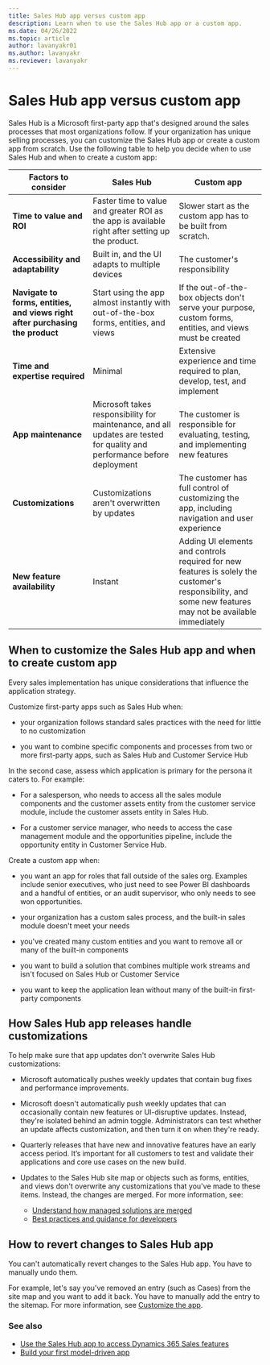 ```yaml
---
title: Sales Hub app versus custom app
description: Learn when to use the Sales Hub app or a custom app.
ms.date: 04/26/2022
ms.topic: article
author: lavanyakr01
ms.author: lavanyakr
ms.reviewer: lavanyakr
---
```


# Sales Hub app versus custom app

Sales Hub is a Microsoft first-party app that's designed around the sales processes that most organizations follow. If your organization has unique selling processes, you can customize the Sales Hub app or create a custom app from scratch. Use the following table to help you decide when to use Sales Hub and when to create a custom app:
<!-- Please change the title/H1 and all references to it to "Sales Hub or a custom app?" or "Sales Hub versus a custom app" -->

| **Factors to consider** | **Sales Hub** | **Custom app** |
| --- | --- | --- |
| **Time to value and ROI** | Faster time to value and greater ROI as the app is available right after setting up the product.| Slower start as the custom app has to be built from scratch. |
| **Accessibility and adaptability** | Built in, and the UI adapts to multiple devices | The customer's responsibility |
| **Navigate to forms, entities, and views right after purchasing the product** | Start using the app almost instantly with out-of-the-box forms, entities, and views | If the out-of-the-box objects don't serve your purpose, custom forms, entities, and views must be created |
| **Time and expertise required** | Minimal | Extensive experience and time required to plan, develop, test, and implement |
| **App maintenance** | Microsoft takes responsibility for maintenance, and all updates are tested for quality and performance before deployment | The customer is responsible for evaluating, testing, and implementing new features |
| **Customizations**  | Customizations aren't overwritten by updates | The customer has full control of customizing the app, including navigation and user experience |
| **New feature availability** | Instant | Adding UI elements and controls required for new features is solely the customer's responsibility, and some new features may not be available immediately |

## When to customize the Sales Hub app and when to create custom app
<!-- Please change this heading to "...and when to create a custom app" -->

Every sales implementation has unique considerations that influence the application strategy.

Customize first-party apps such as Sales Hub when:

- your organization follows standard sales practices with the need for little to no customization

- you want to combine specific components and processes from two or more first-party apps, such as Sales Hub and Customer Service Hub

In the second case, assess which application is primary for the persona it caters to. For example:

- For a salesperson, who needs to access all the sales module components and the customer assets entity from the customer service module, include the customer assets entity in Sales Hub.

- For a customer service manager, who needs to access the case management module and the opportunities pipeline, include the opportunity entity in Customer Service Hub.

Create a custom app when:

- you want an app for roles that fall outside of the sales org. Examples include senior executives, who just need to see Power BI dashboards and a handful of entities, or an audit supervisor, who only needs to see won opportunities.

- your organization has a custom sales process, and the built-in sales module doesn't meet your needs

- you've created many custom entities and you want to remove all or many of the built-in components

- you want to build a solution that combines multiple work streams and isn't focused on Sales Hub or Customer Service

- you want to keep the application lean without many of the built-in first-party components

## How Sales Hub app releases handle customizations

To help make sure that app updates don't overwrite Sales Hub customizations:

- Microsoft automatically pushes weekly updates that contain bug fixes and performance improvements.

- Microsoft doesn't automatically push weekly updates that can occasionally contain new features or UI-disruptive updates. Instead, they're isolated behind an admin toggle. Administrators can test whether an update affects customization, and then turn it on when they're ready.

- Quarterly releases that have new and innovative features have an early access period. It’s important for all customers to test and validate their applications and core use cases on the new build.

- Updates to the Sales Hub site map or objects such as forms, entities, and views don't overwrite any customizations that you've made to these items. Instead, the changes are merged. For more information, see:

    - [Understand how managed solutions are merged](/power-platform/alm/how-managed-solutions-merged)
    - [Best practices and guidance for developers](/power-apps/developer/data-platform/best-practices/)

## How to revert changes to Sales Hub app
<!-- Please change the heading to "...changes to the Sales Hub app" or "...changes to Sales Hub" -->

You can't automatically revert changes to the Sales Hub app. You have to manually undo them.

For example, let's say you've removed an entry (such as Cases) from the site map and you want to add it back. You have to manually add the entry to the sitemap. For more information, see [Customize the app](manage-app.md#customize-the-app).

### See also

- [Use the Sales Hub app to access Dynamics 365 Sales features](intro-saleshub.md)
- [Build your first model-driven app](/power-apps/maker/model-driven-apps/build-first-model-driven-app)

